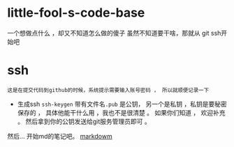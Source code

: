 # little-fool-s-code-base
一个想做点什么 ，却又不知道怎么做的傻子 
虽然不知道要干啥，那就从 git ssh开始吧 

# ssh 
  `这是在提交代码到github的时候，系统提示需要输入账号密码 ， 所以就顺便记录一下`
 * 生成ssh `ssh-keygen` 带有文件名`.pub` 是公钥， 另一个是私钥 ，私钥是要秘密保存的 ， 具体他能干什么用 ，我也不是很清楚 。 如果你们知道 ， 欢迎补充 。 然后拿到你的公钥发送给git服务管理员即可 。

然后... 开始md的笔记吧。 [markdowm](./markdown.md)
